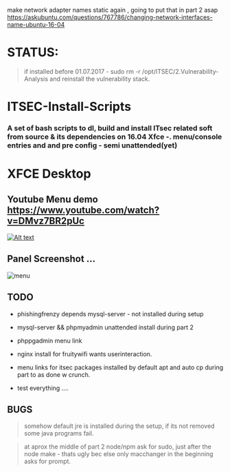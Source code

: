 
make network adapter names static again , going to put that in part 2 asap
https://askubuntu.com/questions/767786/changing-network-interfaces-name-ubuntu-16-04

# STATUS: 

> if installed before 01.07.2017 - sudo rm -r /opt/ITSEC/2.Vulnerability-Analysis and reinstall the vulnerability stack.


# ITSEC-Install-Scripts

### A set of bash scripts to dl, build and install ITsec related soft from source & its dependencies on 16.04 Xfce -. menu/console entries and and pre config - semi unattended(yet)

# XFCE Desktop 

## Youtube Menu demo https://www.youtube.com/watch?v=DMvz7BR2pUc
[![Alt text](http://i.imgur.com/GH36YFw.png)](https://www.youtube.com/watch?v=DMvz7BR2pUc)

## Panel Screenshot ...
![menu](http://i.imgur.com/T8AtF9E.png)



## TODO

- phishingfrenzy depends mysql-server - not installed during setup

- mysql-server && phpmyadmin unattended install during part 2

- phppgadmin menu link

- nginx install for fruitywifi wants userinteraction.

- menu links for itsec packages installed by default apt and auto cp during part to as done w crunch.

- test everything ....

## BUGS
 
> somehow default jre is installed during the setup, if its not removed some java programs fail.

> at aprox the middle of part 2 node/npm ask for sudo, just after the node make - thats ugly bec else only macchanger in the beginning asks for prompt.








